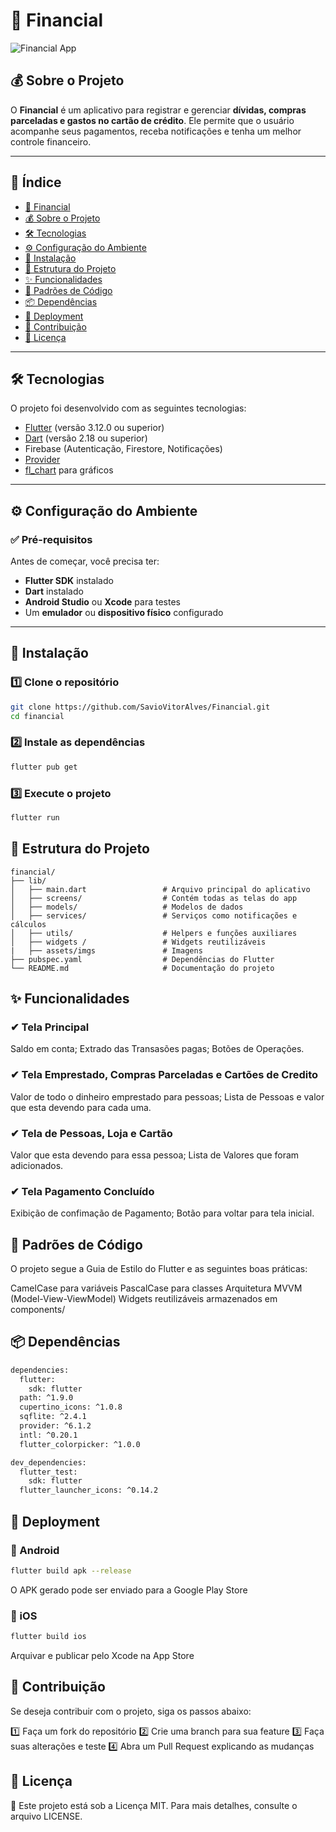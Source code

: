 # 📌 Financial  

![Financial App](https://via.placeholder.com/800x400.png?text=Financial+App)  

## 💰 Sobre o Projeto  
O **Financial** é um aplicativo para registrar e gerenciar **dívidas, compras parceladas e gastos no cartão de crédito**. Ele permite que o usuário acompanhe seus pagamentos, receba notificações e tenha um melhor controle financeiro.  

---

## 📖 Índice  

- [📌 Financial](#-financial)  
- [💰 Sobre o Projeto](#-sobre-o-projeto)  
- [🛠️ Tecnologias](#️-tecnologias)  
- [⚙️ Configuração do Ambiente](#️-configuração-do-ambiente)  
- [🚀 Instalação](#-instalação)  
- [📂 Estrutura do Projeto](#-estrutura-do-projeto)  
- [✨ Funcionalidades](#-funcionalidades)  
- [📏 Padrões de Código](#-padrões-de-código)  
- [📦 Dependências](#-dependências)  
- [🚀 Deployment](#-deployment)   
- [🤝 Contribuição](#-contribuição)  
- [📜 Licença](#-licença)  

---

## 🛠️ Tecnologias  

O projeto foi desenvolvido com as seguintes tecnologias:  

- [Flutter](https://flutter.dev/) (versão 3.12.0 ou superior)  
- [Dart](https://dart.dev/) (versão 2.18 ou superior)  
- Firebase (Autenticação, Firestore, Notificações)  
- [Provider](https://pub.dev/packages/provider)  
- [fl_chart](https://pub.dev/packages/fl_chart) para gráficos  

---

## ⚙️ Configuração do Ambiente  

### ✅ Pré-requisitos  
Antes de começar, você precisa ter:  

- **Flutter SDK** instalado  
- **Dart** instalado  
- **Android Studio** ou **Xcode** para testes  
- Um **emulador** ou **dispositivo físico** configurado  

---

## 🚀 Instalação  

### 1️⃣ Clone o repositório  

```bash
git clone https://github.com/SavioVitorAlves/Financial.git  
cd financial  
```
### 2️⃣ Instale as dependências
```bash
flutter pub get
```
### 3️⃣ Execute o projeto
```bash
flutter run
```
## 📂 Estrutura do Projeto
```plaintext
financial/  
├── lib/  
│   ├── main.dart                 # Arquivo principal do aplicativo  
│   ├── screens/                  # Contém todas as telas do app  
│   ├── models/                   # Modelos de dados  
│   ├── services/                 # Serviços como notificações e cálculos  
│   ├── utils/                    # Helpers e funções auxiliares  
│   ├── widgets /                 # Widgets reutilizáveis
|   ├── assets/imgs               # Imagens 
├── pubspec.yaml                  # Dependências do Flutter  
└── README.md                     # Documentação do projeto
```

## ✨ Funcionalidades
### ✔ Tela Principal
Saldo em conta;
Extrado das Transasões pagas;
Botões de Operações.
### ✔ Tela Emprestado, Compras Parceladas e Cartões de Credito
Valor de todo o dinheiro emprestado para pessoas;
Lista de Pessoas e valor que esta devendo para cada uma.
### ✔ Tela de Pessoas, Loja e Cartão
Valor que esta devendo para essa pessoa;
Lista de Valores que foram adicionados.
### ✔ Tela Pagamento Concluído
Exibição de confimação de Pagamento;
Botão para voltar para tela inicial.

## 📏 Padrões de Código
O projeto segue a Guia de Estilo do Flutter e as seguintes boas práticas:

CamelCase para variáveis
PascalCase para classes
Arquitetura MVVM (Model-View-ViewModel)
Widgets reutilizáveis armazenados em components/

## 📦 Dependências
```bash
dependencies:
  flutter:
    sdk: flutter
  path: ^1.9.0
  cupertino_icons: ^1.0.8
  sqflite: ^2.4.1
  provider: ^6.1.2
  intl: ^0.20.1
  flutter_colorpicker: ^1.0.0

dev_dependencies:
  flutter_test:
    sdk: flutter
  flutter_launcher_icons: ^0.14.2
```

## 🚀 Deployment
### 📱 Android
```bash
flutter build apk --release
``` 
O APK gerado pode ser enviado para a Google Play Store
### 🍏 iOS
```bash
flutter build ios
```  
Arquivar e publicar pelo Xcode na App Store

## 🤝 Contribuição
Se deseja contribuir com o projeto, siga os passos abaixo:

1️⃣ Faça um fork do repositório
2️⃣ Crie uma branch para sua feature
3️⃣ Faça suas alterações e teste
4️⃣ Abra um Pull Request explicando as mudanças

## 📜 Licença
📄 Este projeto está sob a Licença MIT. Para mais detalhes, consulte o arquivo LICENSE.
